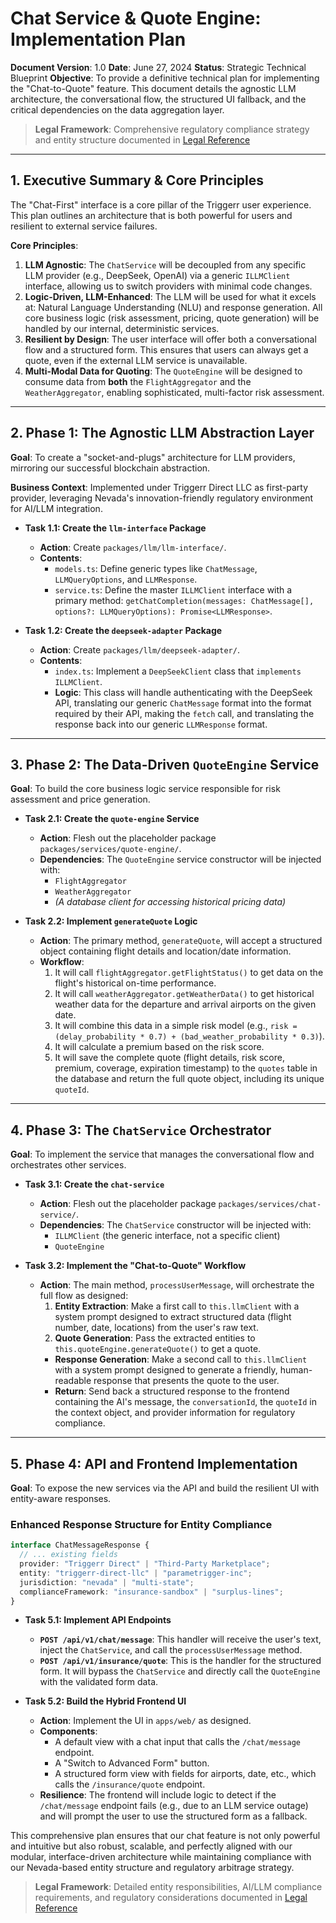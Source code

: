 # Chat Service & Quote Engine: Implementation Plan

**Document Version**: 1.0
**Date**: June 27, 2024
**Status**: Strategic Technical Blueprint
**Objective**: To provide a definitive technical plan for implementing the "Chat-to-Quote" feature. This document details the agnostic LLM architecture, the conversational flow, the structured UI fallback, and the critical dependencies on the data aggregation layer.

> **Legal Framework**: Comprehensive regulatory compliance strategy and entity structure documented in [Legal Reference](../04_compliance/LEGAL_REFERENCE.md)

---

## 1. **Executive Summary & Core Principles**

The "Chat-First" interface is a core pillar of the Triggerr user experience. This plan outlines an architecture that is both powerful for users and resilient to external service failures.

**Core Principles**:
1.  **LLM Agnostic**: The `ChatService` will be decoupled from any specific LLM provider (e.g., DeepSeek, OpenAI) via a generic `ILLMClient` interface, allowing us to switch providers with minimal code changes.
2.  **Logic-Driven, LLM-Enhanced**: The LLM will be used for what it excels at: Natural Language Understanding (NLU) and response generation. All core business logic (risk assessment, pricing, quote generation) will be handled by our internal, deterministic services.
3.  **Resilient by Design**: The user interface will offer both a conversational flow and a structured form. This ensures that users can always get a quote, even if the external LLM service is unavailable.
4.  **Multi-Modal Data for Quoting**: The `QuoteEngine` will be designed to consume data from **both** the `FlightAggregator` and the `WeatherAggregator`, enabling sophisticated, multi-factor risk assessment.

---

## 2. **Phase 1: The Agnostic LLM Abstraction Layer**
**Goal**: To create a "socket-and-plugs" architecture for LLM providers, mirroring our successful blockchain abstraction.

**Business Context**: Implemented under Triggerr Direct LLC as first-party provider, leveraging Nevada's innovation-friendly regulatory environment for AI/LLM integration.

*   **Task 1.1: Create the `llm-interface` Package**
    *   **Action**: Create `packages/llm/llm-interface/`.
    *   **Contents**:
        *   `models.ts`: Define generic types like `ChatMessage`, `LLMQueryOptions`, and `LLMResponse`.
        *   `service.ts`: Define the master `ILLMClient` interface with a primary method: `getChatCompletion(messages: ChatMessage[], options?: LLMQueryOptions): Promise<LLMResponse>`.

*   **Task 1.2: Create the `deepseek-adapter` Package**
    *   **Action**: Create `packages/llm/deepseek-adapter/`.
    *   **Contents**:
        *   `index.ts`: Implement a `DeepSeekClient` class that `implements ILLMClient`.
        *   **Logic**: This class will handle authenticating with the DeepSeek API, translating our generic `ChatMessage` format into the format required by their API, making the `fetch` call, and translating the response back into our generic `LLMResponse` format.

---

## 3. **Phase 2: The Data-Driven `QuoteEngine` Service**
**Goal**: To build the core business logic service responsible for risk assessment and price generation.

*   **Task 2.1: Create the `quote-engine` Service**
    *   **Action**: Flesh out the placeholder package `packages/services/quote-engine/`.
    *   **Dependencies**: The `QuoteEngine` service constructor will be injected with:
        *   `FlightAggregator`
        *   `WeatherAggregator`
        *   *(A database client for accessing historical pricing data)*

*   **Task 2.2: Implement `generateQuote` Logic**
    *   **Action**: The primary method, `generateQuote`, will accept a structured object containing flight details and location/date information.
    *   **Workflow**:
        1.  It will call `flightAggregator.getFlightStatus()` to get data on the flight's historical on-time performance.
        2.  It will call `weatherAggregator.getWeatherData()` to get historical weather data for the departure and arrival airports on the given date.
        3.  It will combine this data in a simple risk model (e.g., `risk = (delay_probability * 0.7) + (bad_weather_probability * 0.3)`).
        4.  It will calculate a premium based on the risk score.
        5.  It will save the complete quote (flight details, risk score, premium, coverage, expiration timestamp) to the `quotes` table in the database and return the full quote object, including its unique `quoteId`.

---

## 4. **Phase 3: The `ChatService` Orchestrator**
**Goal**: To implement the service that manages the conversational flow and orchestrates other services.

*   **Task 3.1: Create the `chat-service`**
    *   **Action**: Flesh out the placeholder package `packages/services/chat-service/`.
    *   **Dependencies**: The `ChatService` constructor will be injected with:
        *   `ILLMClient` (the generic interface, not a specific client)
        *   `QuoteEngine`

*   **Task 3.2: Implement the "Chat-to-Quote" Workflow**
    *   **Action**: The main method, `processUserMessage`, will orchestrate the full flow as designed:
        1.  **Entity Extraction**: Make a first call to `this.llmClient` with a system prompt designed to extract structured data (flight number, date, locations) from the user's raw text.
        2.  **Quote Generation**: Pass the extracted entities to `this.quoteEngine.generateQuote()` to get a quote.
        *   **Response Generation**: Make a second call to `this.llmClient` with a system prompt designed to generate a friendly, human-readable response that presents the quote to the user.
        *   **Return**: Send back a structured response to the frontend containing the AI's message, the `conversationId`, the `quoteId` in the context object, and provider information for regulatory compliance.

---

## 5. **Phase 4: API and Frontend Implementation**
**Goal**: To expose the new services via the API and build the resilient UI with entity-aware responses.

### Enhanced Response Structure for Entity Compliance

```typescript
interface ChatMessageResponse {
  // ... existing fields
  provider: "Triggerr Direct" | "Third-Party Marketplace";
  entity: "triggerr-direct-llc" | "parametrigger-inc";
  jurisdiction: "nevada" | "multi-state";
  complianceFramework: "insurance-sandbox" | "surplus-lines";
}
```

*   **Task 5.1: Implement API Endpoints**
    *   **`POST /api/v1/chat/message`**: This handler will receive the user's text, inject the `ChatService`, and call the `processUserMessage` method.
    *   **`POST /api/v1/insurance/quote`**: This is the handler for the structured form. It will bypass the `ChatService` and directly call the `QuoteEngine` with the validated form data.

*   **Task 5.2: Build the Hybrid Frontend UI**
    *   **Action**: Implement the UI in `apps/web/` as designed.
    *   **Components**:
        *   A default view with a chat input that calls the `/chat/message` endpoint.
        *   A "Switch to Advanced Form" button.
        *   A structured form view with fields for airports, date, etc., which calls the `/insurance/quote` endpoint.
    *   **Resilience**: The frontend will include logic to detect if the `/chat/message` endpoint fails (e.g., due to an LLM service outage) and will prompt the user to use the structured form as a fallback.

This comprehensive plan ensures that our chat feature is not only powerful and intuitive but also robust, scalable, and perfectly aligned with our modular, interface-driven architecture while maintaining compliance with our Nevada-based entity structure and regulatory arbitrage strategy.

> **Legal Framework**: Detailed entity responsibilities, AI/LLM compliance requirements, and regulatory considerations documented in [Legal Reference](../04_compliance/LEGAL_REFERENCE.md)
